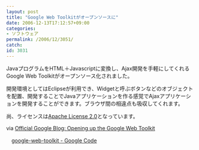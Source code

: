 ```yaml
---
layout: post
title: "Google Web Toolkitがオープンソースに"
date: 2006-12-13T17:12:57+09:00
categories:
- ソフトウェア
permalink: /2006/12/3051/
catch: 
id: 3031
---
```

JavaプログラムをHTML＋Javascriptに変換し、Ajax開発を手軽にしてくれるGoogle Web Toolkitがオープンソース化されました。

 

開発環境としてはEclipseが利用でき、Widgetと呼ぶボタンなどのオブジェクトを配置、開発することでJavaアプリケーションを作る感覚でAjaxアプリケーションを開発することができます。ブラウザ間の相違点も吸収してくれます。

 

尚、ライセンスは[Apache License 2.0](http://www.apache.org/licenses/)となっています。

 

via [Official Google Blog: Opening up the Google Web Toolkit](http://googleblog.blogspot.com/2006/12/opening-up-google-web-toolkit.html)

 

　[google-web-toolkit - Google Code](http://code.google.com/p/google-web-toolkit/)

